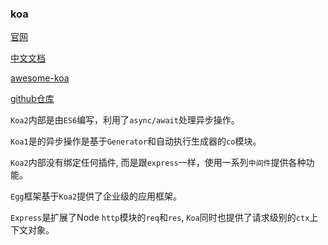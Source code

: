 ### koa

[官网](https://koajs.com/)

[中文文档](https://koa.bootcss.com/)

[awesome-koa](https://github.com/ellerbrock/awesome-koa)

[github仓库](https://github.com/koajs/koa)

`Koa2`内部是由`ES6`编写，利用了`async/await`处理异步操作。

`Koa1`是的异步操作是基于`Generator`和自动执行生成器的`co`模块。

`Koa2`内部没有绑定任何插件, 而是跟`express`一样，使用一系列`中间件`提供各种功能。

`Egg`框架基于`Koa2`提供了企业级的应用框架。

`Express`是扩展了Node `http`模块的`req`和`res`, `Koa`同时也提供了请求级别的`ctx`上下文对象。



